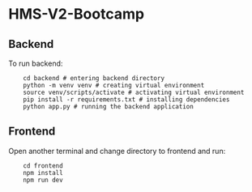 # HMS-V2-Bootcamp

## Backend
To run backend:
```
    cd backend # entering backend directory
    python -m venv venv # creating virtual environment
    source venv/scripts/activate # activating virtual environment
    pip install -r requirements.txt # installing dependencies
    python app.py # running the backend application
```
## Frontend
Open another terminal and change directory to frontend and run:

```
    cd frontend
    npm install
    npm run dev
```